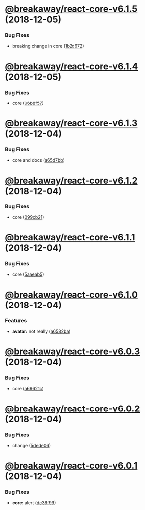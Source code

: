 # [@breakaway/react-core-v6.1.5](https://github.com/pfbreakaway/breakaway-patternfly-react/compare/@breakaway/react-core@6.1.4...@breakaway/react-core@6.1.5) (2018-12-05)


### Bug Fixes

* breaking change in core ([1b2d672](https://github.com/pfbreakaway/breakaway-patternfly-react/commit/1b2d672))

# [@breakaway/react-core-v6.1.4](https://github.com/pfbreakaway/breakaway-patternfly-react/compare/@breakaway/react-core@6.1.3...@breakaway/react-core@6.1.4) (2018-12-05)


### Bug Fixes

* core ([06b8f57](https://github.com/pfbreakaway/breakaway-patternfly-react/commit/06b8f57))

# [@breakaway/react-core-v6.1.3](https://github.com/pfbreakaway/breakaway-patternfly-react/compare/@breakaway/react-core@6.1.2...@breakaway/react-core@6.1.3) (2018-12-04)


### Bug Fixes

* core and docs ([a65d7bb](https://github.com/pfbreakaway/breakaway-patternfly-react/commit/a65d7bb))

# [@breakaway/react-core-v6.1.2](https://github.com/pfbreakaway/breakaway-patternfly-react/compare/@breakaway/react-core@6.1.1...@breakaway/react-core@6.1.2) (2018-12-04)


### Bug Fixes

* core ([099cb21](https://github.com/pfbreakaway/breakaway-patternfly-react/commit/099cb21))

# [@breakaway/react-core-v6.1.1](https://github.com/pfbreakaway/breakaway-patternfly-react/compare/@breakaway/react-core@6.1.0...@breakaway/react-core@6.1.1) (2018-12-04)


### Bug Fixes

* core ([5aaeab5](https://github.com/pfbreakaway/breakaway-patternfly-react/commit/5aaeab5))

# [@breakaway/react-core-v6.1.0](https://github.com/pfbreakaway/breakaway-patternfly-react/compare/@breakaway/react-core@6.0.3...@breakaway/react-core@6.1.0) (2018-12-04)


### Features

* **avatar:** not really ([a6582ba](https://github.com/pfbreakaway/breakaway-patternfly-react/commit/a6582ba))

# [@breakaway/react-core-v6.0.3](https://github.com/pfbreakaway/breakaway-patternfly-react/compare/@breakaway/react-core@6.0.2...@breakaway/react-core@6.0.3) (2018-12-04)


### Bug Fixes

* core ([a69621c](https://github.com/pfbreakaway/breakaway-patternfly-react/commit/a69621c))

# [@breakaway/react-core-v6.0.2](https://github.com/pfbreakaway/breakaway-patternfly-react/compare/@breakaway/react-core@6.0.1...@breakaway/react-core@6.0.2) (2018-12-04)


### Bug Fixes

* change ([5dede06](https://github.com/pfbreakaway/breakaway-patternfly-react/commit/5dede06))

# [@breakaway/react-core-v6.0.1](https://github.com/pfbreakaway/breakaway-patternfly-react/compare/@breakaway/react-core@6.0.0...@breakaway/react-core@6.0.1) (2018-12-04)


### Bug Fixes

* **core:** alert ([dc36f99](https://github.com/pfbreakaway/breakaway-patternfly-react/commit/dc36f99))
